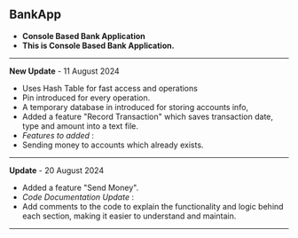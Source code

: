 ## BankApp
- **Console Based Bank Application**
- **This is Console Based Bank Application.**
---------------------------------------------------------------------
**New Update** - 11 August 2024
- Uses Hash Table for fast access and operations
- Pin introduced for every operation.
- A temporary database in introduced for storing accounts info,
- Added a feature "Record Transaction" which saves transaction date, type and amount into a text file.
- *Features to added* :
- Sending money to accounts which already exists.
--------------------------------------------------------------------
**Update** - 20 August 2024
- Added a feature "Send Money".
- *Code Documentation Update* :
- Add comments to the code to explain the functionality and logic behind each section, making it easier to understand and maintain.
--------------------------------------------------------------------
